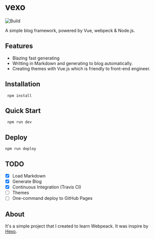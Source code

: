 # vexo

![Build](https://travis-ci.org/QuXiaoMing/vexo.svg?branch=master)

A simple blog framework, powered by Vue, webpeck & Node.js.

## Features
* Blazing fast generating
* Writting in Markdown and generating to blog automatically.
* Creating themes with Vue.js which is friendly to front-end engineer.

## Installation
```
 npm install
```

## Quick Start
```
 npm run dev
```

## Deploy
```
npm run deploy
```
## TODO
- [X] Load Markdown
- [X] Generate Blog
- [X] Continuous Integration (Travis CI)
- [ ] Themes
- [ ] One-command deploy to GitHub Pages

## About
It's a simple project that I created to learn Webpeack.  It was inspire by [Hexo](https://github.com/hexojs/hexo).
